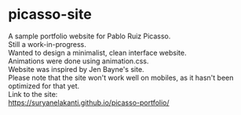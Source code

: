 # picasso-site
A sample portfolio website for Pablo Ruiz Picasso.<br>
Still a work-in-progress.<br>
Wanted to design a minimalist, clean interface website.<br>
Animations were done using animation.css.<br>
Website was inspired by Jen Bayne's site.<br>
Please note that the site won't work well on mobiles, as it hasn't been optimized for that yet.<br>
Link to the site:<br>
https://suryanelakanti.github.io/picasso-portfolio/
